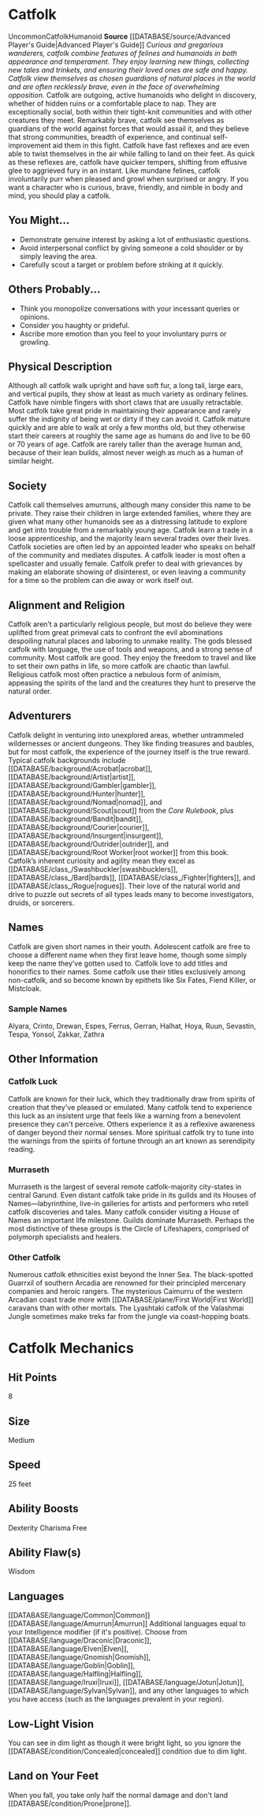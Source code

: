 ﻿---
ability:
- Dexterity
- Charisma
- Free
ability_boost:
- Dexterity
- Charisma
- Free
ability_flaw:
- Wisdom
hp: '8'
id: '17'
land_speed: '25'
language:
- '[[DATABASE/language/Amurrun|Amurrun]]'
- '[[DATABASE/language/Common|Common]]'
max_speed: '25'
name: Catfolk
rarity: Uncommon
rus_type_level: null
size: Medium
source: '[[DATABASE/source/Advanced Player''s Guide|Advanced Player''s Guide]]'
speed:
- 25 feet
trait:
- '[[DATABASE/trait/Catfolk|Catfolk]]'
- '[[DATABASE/trait/Humanoid|Humanoid]]'
- '[[DATABASE/trait/Uncommon|Uncommon]]'
type: Ancestry
vision: Low-Light Vision

---
# Catfolk

<span class="trait-uncommon item-trait">Uncommon</span><span class="item-trait">Catfolk</span><span class="item-trait">Humanoid</span>
**Source** [[DATABASE/source/Advanced Player's Guide|Advanced Player's Guide]] 
_Curious and gregarious wanderers, catfolk combine features of felines and humanoids in both appearance and temperament. They enjoy learning new things, collecting new tales and trinkets, and ensuring their loved ones are safe and happy. Catfolk view themselves as chosen guardians of natural places in the world and are often recklessly brave, even in the face of overwhelming opposition._
Catfolk are outgoing, active humanoids who delight in discovery, whether of hidden ruins or a comfortable place to nap. They are exceptionally social, both within their tight-knit communities and with other creatures they meet. Remarkably brave, catfolk see themselves as guardians of the world against forces that would assail it, and they believe that strong communities, breadth of experience, and continual self-improvement aid them in this fight.
 Catfolk have fast reflexes and are even able to twist themselves in the air while falling to land on their feet. As quick as these reflexes are, catfolk have quicker tempers, shifting from effusive glee to aggrieved fury in an instant. Like mundane felines, catfolk involuntarily purr when pleased and growl when surprised or angry.
 If you want a character who is curious, brave, friendly, and nimble in body and mind, you should play a catfolk.

## You Might...

* Demonstrate genuine interest by asking a lot of enthusiastic questions. 
* Avoid interpersonal conflict by giving someone a cold shoulder or by simply leaving the area. 
* Carefully scout a target or problem before striking at it quickly.

## Others Probably...

* Think you monopolize conversations with your incessant queries or opinions. 
* Consider you haughty or prideful. 
* Ascribe more emotion than you feel to your involuntary purrs or growling.

## Physical Description

Although all catfolk walk upright and have soft fur, a long tail, large ears, and vertical pupils, they show at least as much variety as ordinary felines. Catfolk have nimble fingers with short claws that are usually retractable. Most catfolk take great pride in maintaining their appearance and rarely suffer the indignity of being wet or dirty if they can avoid it.
 Catfolk mature quickly and are able to walk at only a few months old, but they otherwise start their careers at roughly the same age as humans do and live to be 60 or 70 years of age. Catfolk are rarely taller than the average human and, because of their lean builds, almost never weigh as much as a human of similar height.

## Society

Catfolk call themselves amurruns, although many consider this name to be private. They raise their children in large extended families, where they are given what many other humanoids see as a distressing latitude to explore and get into trouble from a remarkably young age. Catfolk learn a trade in a loose apprenticeship, and the majority learn several trades over their lives.
 Catfolk societies are often led by an appointed leader who speaks on behalf of the community and mediates disputes. A catfolk leader is most often a spellcaster and usually female. Catfolk prefer to deal with grievances by making an elaborate showing of disinterest, or even leaving a community for a time so the problem can die away or work itself out.

## Alignment and Religion

Catfolk aren’t a particularly religious people, but most do believe they were uplifted from great primeval cats to confront the evil abominations despoiling natural places and laboring to unmake reality. The gods blessed catfolk with language, the use of tools and weapons, and a strong sense of community.
 Most catfolk are good. They enjoy the freedom to travel and like to set their own paths in life, so more catfolk are chaotic than lawful. Religious catfolk most often practice a nebulous form of animism, appeasing the spirits of the land and the creatures they hunt to preserve the natural order.

## Adventurers

Catfolk delight in venturing into unexplored areas, whether untrammeled wildernesses or ancient dungeons. They like finding treasures and baubles, but for most catfolk, the experience of the journey itself is the true reward.
 Typical catfolk backgrounds include [[DATABASE/background/Acrobat|acrobat]], [[DATABASE/background/Artist|artist]], [[DATABASE/background/Gambler|gambler]], [[DATABASE/background/Hunter|hunter]], [[DATABASE/background/Nomad|nomad]], and [[DATABASE/background/Scout|scout]] from the _Core Rulebook_, plus [[DATABASE/background/Bandit|bandit]], [[DATABASE/background/Courier|courier]], [[DATABASE/background/Insurgent|insurgent]], [[DATABASE/background/Outrider|outrider]], and [[DATABASE/background/Root Worker|root worker]] from this book. Catfolk’s inherent curiosity and agility mean they excel as [[DATABASE/class_/Swashbuckler|swashbucklers]], [[DATABASE/class_/Bard|bards]], [[DATABASE/class_/Fighter|fighters]], and [[DATABASE/class_/Rogue|rogues]]. Their love of the natural world and drive to puzzle out secrets of all types leads many to become investigators, druids, or sorcerers.

## Names

Catfolk are given short names in their youth. Adolescent catfolk are free to choose a different name when they first leave home, though some simply keep the name they’ve gotten used to. Catfolk love to add titles and honorifics to their names. Some catfolk use their titles exclusively among non-catfolk, and so become known by epithets like Six Fates, Fiend Killer, or Mistcloak.

### Sample Names

Alyara, Crinto, Drewan, Espes, Ferrus, Gerran, Halhat, Hoya, Ruun, Sevastin, Tespa, Yonsol, Zakkar, Zathra

## Other Information

### Catfolk Luck

Catfolk are known for their luck, which they traditionally draw from spirits of creation that they've pleased or emulated. Many catfolk tend to experience this luck as an insistent urge that feels like a warning from a benevolent presence they can't perceive. Others experience it as a reflexive awareness of danger beyond their normal senses. More spiritual catfolk try to tune into the warnings from the spirits of fortune through an art known as serendipity reading.

### Murraseth

Murraseth is the largest of several remote catfolk-majority city-states in central Garund. Even distant catfolk take pride in its guilds and its Houses of Names—labyrinthine, live-in galleries for artists and performers who retell catfolk discoveries and tales. Many catfolk consider visiting a House of Names an important life milestone.
 Guilds dominate Murraseth. Perhaps the most distinctive of these groups is the Circle of Lifeshapers, comprised of polymorph specialists and healers.

### Other Catfolk

Numerous catfolk ethnicities exist beyond the Inner Sea. The black-spotted Guarrxil of southern Arcadia are renowned for their principled mercenary companies and heroic rangers. The mysterious Caimurru of the western Arcadian coast trade more with [[DATABASE/plane/First World|First World]] caravans than with other mortals. The Lyashtaki catfolk of the Valashmai Jungle sometimes make treks far from the jungle via coast-hopping boats.

# Catfolk Mechanics

## Hit Points

8

## Size

Medium

## Speed

25 feet

## Ability Boosts

Dexterity
Charisma
Free

## Ability Flaw(s)

Wisdom

## Languages

[[DATABASE/language/Common|Common]]
[[DATABASE/language/Amurrun|Amurrun]]
Additional languages equal to your Intelligence modifier (if it's positive). Choose from [[DATABASE/language/Draconic|Draconic]], [[DATABASE/language/Elven|Elven]], [[DATABASE/language/Gnomish|Gnomish]], [[DATABASE/language/Goblin|Goblin]], [[DATABASE/language/Halfling|Halfling]], [[DATABASE/language/Iruxi|Iruxi]], [[DATABASE/language/Jotun|Jotun]], [[DATABASE/language/Sylvan|Sylvan]], and any other languages to which you have access (such as the languages prevalent in your region).

## Low-Light Vision

You can see in dim light as though it were bright light, so you ignore the [[DATABASE/condition/Concealed|concealed]] condition due to dim light.

## Land on Your Feet

When you fall, you take only half the normal damage and don't land [[DATABASE/condition/Prone|prone]].